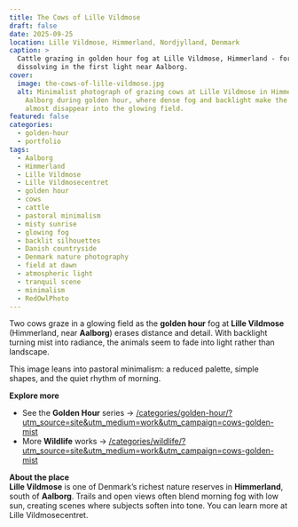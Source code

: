 ```yaml
---
title: The Cows of Lille Vildmose
draft: false
date: 2025-09-25
location: Lille Vildmose, Himmerland, Nordjylland, Denmark
caption: >
  Cattle grazing in golden hour fog at Lille Vildmose, Himmerland - forms
  dissolving in the first light near Aalborg.
cover:
  image: the-cows-of-lille-vildmose.jpg
  alt: Minimalist photograph of grazing cows at Lille Vildmose in Himmerland near
    Aalborg during golden hour, where dense fog and backlight make the animals
    almost disappear into the glowing field.
featured: false
categories:
  - golden-hour
  - portfolio
tags:
  - Aalborg
  - Himmerland
  - Lille Vildmose
  - Lille Vildmosecentret
  - golden hour
  - cows
  - cattle
  - pastoral minimalism
  - misty sunrise
  - glowing fog
  - backlit silhouettes
  - Danish countryside
  - Denmark nature photography
  - field at dawn
  - atmospheric light
  - tranquil scene
  - minimalism
  - RedOwlPhoto
---
```

Two cows graze in a glowing field as the **golden hour** fog at **Lille Vildmose** (Himmerland, near **Aalborg**) erases distance and detail. With backlight turning mist into radiance, the animals seem to fade into light rather than landscape.

This image leans into pastoral minimalism: a reduced palette, simple shapes, and the quiet rhythm of morning.

**Explore more**
- See the **Golden Hour** series → [/categories/golden-hour/?utm_source=site&utm_medium=work&utm_campaign=cows-golden-mist](/categories/golden-hour/?utm_source=site&utm_medium=work&utm_campaign=cows-golden-mist)  
- More **Wildlife** works → [/categories/wildlife/?utm_source=site&utm_medium=work&utm_campaign=cows-golden-mist](/categories/wildlife/?utm_source=site&utm_medium=work&utm_campaign=cows-golden-mist)

**About the place**  
**Lille Vildmose** is one of Denmark’s richest nature reserves in **Himmerland**, south of **Aalborg**. Trails and open views often blend morning fog with low sun, creating scenes where subjects soften into tone. You can learn more at Lille Vildmosecentret.

<!--more-->
